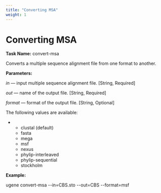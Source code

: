 ```yaml
---
title: "Converting MSA"
weight: 1
---
```



# Converting MSA

**Task Name:** convert-msa

Converts a multiple sequence alignment file from one format to another.

**Parameters:**

_in_ — input multiple sequence alignment file. \[String, Required\]

_out_ — name of the output file. \[String, Required\]

_format_ — format of the output file. \[String, Optional\]

The following values are available:

*   *   clustal (default)
    *   fasta
    *   mega
    *   msf
    *   nexus
    *   phylip-interleaved
    *   phylip-sequential
    *   stockholm

**Example:**

ugene convert-msa --in=CBS.sto --out=CBS --format=msf
